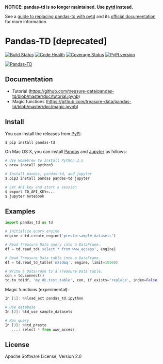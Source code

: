 **NOTICE: pandas-td is no longer maintained. Use [pytd](https://github.com/treasure-data/pytd) instead.** 

See a [guide to replacing pandas-td with pytd](https://github.com/treasure-data/pytd#how-to-replace-pandas-td) and its [official documentation](https://support.treasuredata.com/hc/en-us/sections/360003775873-Python-Library-Reference-for-pytd-pandas-td-) for more information.

# Pandas-TD [deprecated]

[![Build Status](https://travis-ci.org/treasure-data/pandas-td.svg?branch=master)](https://travis-ci.org/treasure-data/pandas-td)
[![Code Health](https://landscape.io/github/treasure-data/pandas-td/master/landscape.svg?style=flat)](https://landscape.io/github/treasure-data/pandas-td/master)
[![Coverage Status](https://coveralls.io/repos/treasure-data/pandas-td/badge.svg?branch=master)](https://coveralls.io/r/treasure-data/pandas-td?branch=master)
[![PyPI version](https://badge.fury.io/py/pandas-td.svg)](http://badge.fury.io/py/pandas-td)

[![Pandas-TD](http://i.gyazo.com/454b1dcbcea79843053ed5d8be50e75b.png)](https://github.com/treasure-data/pandas-td/blob/master/doc/tutorial.ipynb)

## Documentation

- Tutorial (https://github.com/treasure-data/pandas-td/blob/master/doc/tutorial.ipynb)
- Magic functions (https://github.com/treasure-data/pandas-td/blob/master/doc/magic.ipynb)

## Install

You can install the releases from [PyPI](https://pypi.python.org/):

```sh
$ pip install pandas-td
```

On Mac OS X, you can install [Pandas](http://pandas.pydata.org/) and [Jupyter](https://jupyter.org/) as follows:

```sh
# Use Homebrew to install Python 3.x
$ brew install python3

# Install pandas, pandas-td, and jupyter
$ pip3 install pandas pandas-td jupyter

# Set API key and start a session
$ export TD_API_KEY=...
$ jupyter notebook
```

## Examples

```python
import pandas_td as td

# Initialize query engine
engine = td.create_engine('presto:sample_datasets')

# Read Treasure Data query into a DataFrame.
df = td.read_td('select * from www_access', engine)

# Read Treasure Data table into a DataFrame.
df = td.read_td_table('nasdaq', engine, limit=10000)

# Write a DataFrame to a Treasure Data table.
con = td.connect()
td.to_td(df, 'my_db.test_table', con, if_exists='replace', index=False)
```

Magic functions (experimental):

```python
In [1]: %%load_ext pandas_td.ipython

# Use database
In [2]: %td_use sample_datasets

# Run query
In [3]: %%td_presto
   ...: select * from www_access
```

## License

Apache Software License, Version 2.0
